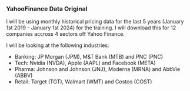 ### YahooFinance Data Original

I will be using monthly historical pricing data for the last 5 years (January 1st 2019 - January 1st 2024) for the training. I will download this for 12 companies accross 4 sectors off Yahoo Finance. 

I will be looking at the following industries:
* Banking: JP Morgan (JPM), M&T Bank (MTB) and PNC (PNC)
* Tech: Nvidia (NVDA), Apple (AAPL) and Facebook (META)
* Pharma: Johnson and Johnson (JNJ), Moderna (MRNA) and AbbVie (ABBV)
* Retail: Target (TGT), Walmart (WMT) and Costco (COST)